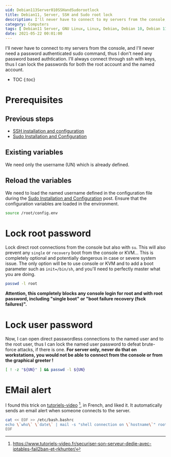 ```yaml
---
uid: Debian113Server010SSHandSudorootlock
title: Debian11, Server, SSH and Sudo root lock
description: I'll never have to connect to my servers from the console, and I'll never need a password authenticated sudo command, thus I don't need any password based authtication. I'll always connect through ssh with keys, thus I can lock the passwords for both the root account and the named account.
category: Computers
tags: [ Debian11 Server, GNU Linux, Linux, Debian, Debian 10, Debian 11, Buster, Bullseye, Server, Installation, Configuration, Sudo, SSH, Lock, Root, Account, Security, Key-pair ]
date: 2021-05-22 00:01:00
---
```

I'll never have to connect to my servers from the console, and I'll never need a password authenticated sudo command, thus I don't need any password based authtication. I'll always connect through ssh with keys, thus I can lock the passwords for both the root account and the named account.

* TOC
{:toc}

# Prerequisites

## Previous steps
 
- [SSH installation and configuration](/Debian112Preparation020SSHinstallationandconfiguration-en/)
- [Sudo Installation and Configuration](/Debian112Preparation010Sudoinstallationandconfiguration-en/)

## Existing variables

We need only the username (UN) which is already defined.

## Reload the variables

We need to load the named username defined in the configuration file during the [Sudo Installation and Configuration](/Debian112Preparation010Sudoinstallationandconfiguration-en/) post. Ensure that the configuration variables are loaded in the environment.
```bash
source /root/config.env
```

# Lock root password

Lock direct root connections from the console but also with `su`. This will also prevent any `single` or `recovery` boot from the console or KVM... This is completely optional and potentially dangerous in case or severe system issue. The only option will be to use console or KVM and to add a boot parameter such as `init=/bin/sh`, and you'll need to perfectly master what you are doing.
```bash
passwd -l root
```
**Attention, this completely blocks any console login for root and with root password, including "single boot" or "boot failure recovery (fsck failures)".** 

# Lock user password

Now, I can open direct passwordless connections to the named user and to the root user, thus I can lock the named user password to defeat brute-force attacks, if there is one.
**For server only, never do that on workstations, you would not be able to connect from the console or from the graphical greeter !**
```bash
[ ! -z "${UN}" ] && passwd -l ${UN}
```

# EMail alert
I found this trick on [tutoriels-video][tutovideo] [^1], in French, and liked it. It automatically sends an email alert when someone connects to the server.
```bash
cat << EOF >> /etc/bash.bashrc
echo \`who\` \`date\` | mail -s "shell connection on \`hostname\`" root
EOF
```

[tutovideo]: https://www.tutoriels-video.fr/securiser-son-serveur-dedie-avec-iptables-fail2ban-et-rkhunter/
[^1]: https://www.tutoriels-video.fr/securiser-son-serveur-dedie-avec-iptables-fail2ban-et-rkhunter/
